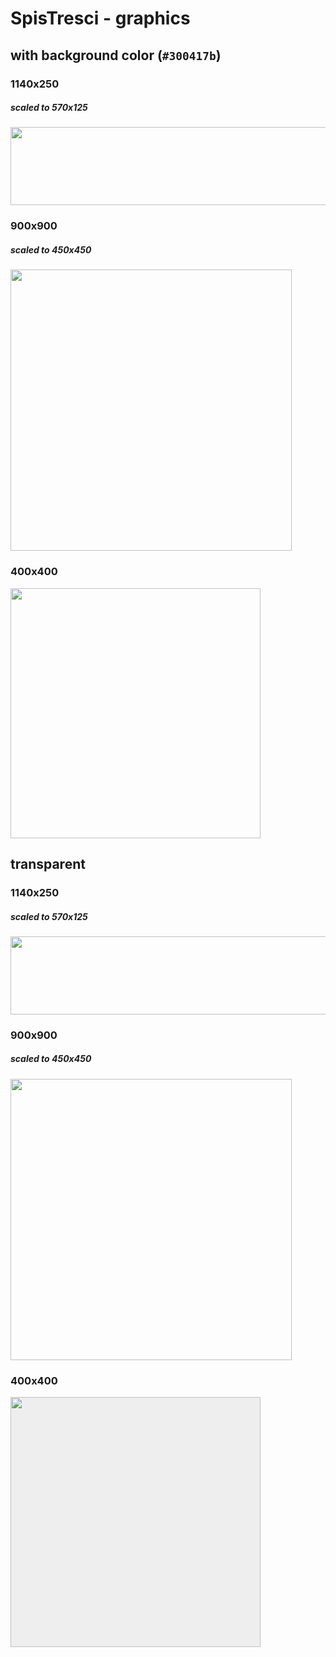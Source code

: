 # SpisTresci - graphics

## with background color (`#300417b`)

### 1140x250

##### scaled to 570x125

<img src="https://raw.githubusercontent.com/SpisTresci/logo/master/logotyp_1140x250_%2300417b.png" width="570" height="125"/>

### 900x900

##### scaled to 450x450
<img src="https://raw.githubusercontent.com/SpisTresci/logo/master/logotyp_900x900_%2300417b.png" width="450" height="450"/>


### 400x400

<img src="https://raw.githubusercontent.com/SpisTresci/logo/master/logo_400x400_%2300417b.png" width="400" height="400"/>



## transparent

### 1140x250

##### scaled to 570x125

<img src="https://raw.githubusercontent.com/SpisTresci/logo/master/logotyp_1140x250_transparent.png" width="570" height="125"/>

### 900x900

##### scaled to 450x450
<img src="https://raw.githubusercontent.com/SpisTresci/logo/master/logotyp_900x900_transparent.png" width="450" height="450"/>


### 400x400

<img src="https://raw.githubusercontent.com/SpisTresci/logo/master/logo_400x400_transparent.png" width="400" height="400" style="background-color: #eee" />


